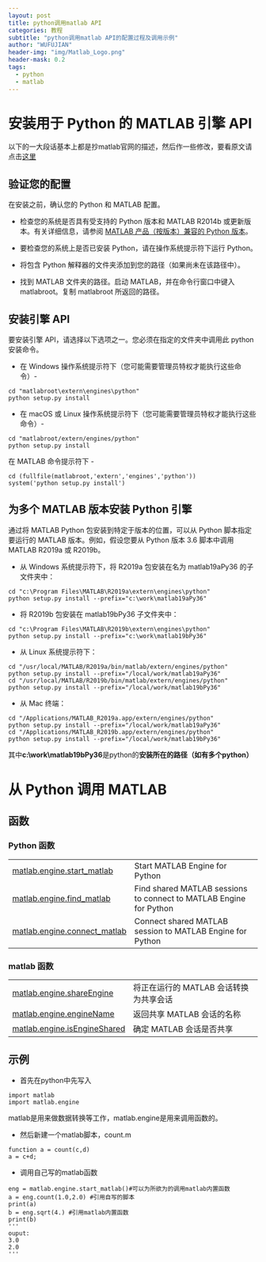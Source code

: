 ```yaml
---
layout: post
title: python调用matlab API
categories: 教程
subtitle: "python调用matlab API的配置过程及调用示例"
author: "WUFUJIAN"
header-img: "img/Matlab_Logo.png"
header-mask: 0.2
tags:
  - python
  - matlab
---
```



# 安装用于 Python 的 MATLAB 引擎 API
以下的一大段话基本上都是抄matlab官网的描述，然后作一些修改，要看原文请点击[这里](https://ww2.mathworks.cn/help/matlab/matlab_external/install-the-matlab-engine-for-python.html)
## 验证您的配置
在安装之前，确认您的 Python 和 MATLAB 配置。

* 检查您的系统是否具有受支持的 Python 版本和 MATLAB R2014b 或更新版本。有关详细信息，请参阅 [MATLAB 产品（按版本）兼容的 Python 版本](./python-compatibility.pdf)。

* 要检查您的系统上是否已安装 Python，请在操作系统提示符下运行 Python。

* 将包含 Python 解释器的文件夹添加到您的路径（如果尚未在该路径中）。

* 找到 MATLAB 文件夹的路径。启动 MATLAB，并在命令行窗口中键入 matlabroot。复制 matlabroot 所返回的路径。

## 安装引擎 API
要安装引擎 API，请选择以下选项之一。您必须在指定的文件夹中调用此 python 安装命令。

* 在 Windows 操作系统提示符下（您可能需要管理员特权才能执行这些命令）-
```
cd "matlabroot\extern\engines\python"
python setup.py install
```
* 在 macOS 或 Linux 操作系统提示符下（您可能需要管理员特权才能执行这些命令）-
```
cd "matlabroot/extern/engines/python"
python setup.py install
```
在 MATLAB 命令提示符下 -
```
cd (fullfile(matlabroot,'extern','engines','python'))
system('python setup.py install')
```
## 为多个 MATLAB 版本安装 Python 引擎
通过将 MATLAB Python 包安装到特定于版本的位置，可以从 Python 脚本指定要运行的 MATLAB 版本。例如，假设您要从 Python 版本 3.6 脚本中调用 MATLAB R2019a 或 R2019b。

* 从 Windows 系统提示符下，将 R2019a 包安装在名为 matlab19aPy36 的子文件夹中：
```
cd "c:\Program Files\MATLAB\R2019a\extern\engines\python" 
python setup.py install --prefix="c:\work\matlab19aPy36"
```
* 将 R2019b 包安装在 matlab19bPy36 子文件夹中：
```
cd "c:\Program Files\MATLAB\R2019b\extern\engines\python" 
python setup.py install --prefix="c:\work\matlab19bPy36"
```
* 从 Linux 系统提示符下：
```
cd "/usr/local/MATLAB/R2019a/bin/matlab/extern/engines/python"
python setup.py install --prefix="/local/work/matlab19aPy36"
cd "/usr/local/MATLAB/R2019b/bin/matlab/extern/engines/python"
python setup.py install --prefix="/local/work/matlab19bPy36"
```
* 从 Mac 终端：
```
cd "/Applications/MATLAB_R2019a.app/extern/engines/python"
python setup.py install --prefix="/local/work/matlab19aPy36"
cd "/Applications/MATLAB_R2019b.app/extern/engines/python"
python setup.py install --prefix="/local/work/matlab19bPy36"
```
其中**c:\work\matlab19bPy36**是python的**安装所在的路径（如有多个python）**

# 从 Python 调用 MATLAB
## 函数
### Python 函数


<table>
 
  <tr>
    <td>
    <a href="https://ww2.mathworks.cn/help/matlab/apiref/matlab.engine.start_matlab.html">matlab.engine.start_matlab</a></td>
    <td>Start MATLAB Engine for Python</td>
  </tr>
<tr>
    <td>
    <a href="https://ww2.mathworks.cn/help/matlab/apiref/matlab.engine.find_matlab.html">matlab.engine.find_matlab</a></td>
    <td>Find shared MATLAB sessions to connect to MATLAB Engine for Python</td>
  </tr>
  <tr>
    <td>
    <a href="https://ww2.mathworks.cn/help/matlab/apiref/matlab.engine.connect_matlab.html">matlab.engine.connect_matlab</a></td>
    <td>Connect shared MATLAB session to MATLAB  Engine for Python</td>
  </tr>
</table>

### matlab 函数

<table>
 
  <tr>
    <td>
    <a href="https://ww2.mathworks.cn/help/matlab/ref/matlab.engine.shareengine.html">matlab.engine.shareEngine</a></td>
    <td>将正在运行的 MATLAB 会话转换为共享会话</td>
  </tr>
<tr>
    <td>
    <a href="https://ww2.mathworks.cn/help/matlab/ref/matlab.engine.enginename.html">matlab.engine.engineName</a></td>
    <td>返回共享 MATLAB 会话的名称</td>
  </tr>
  <tr>
    <td>
    <a href="https://ww2.mathworks.cn/help/matlab/ref/matlab.engine.isengineshared.html">matlab.engine.isEngineShared</a></td>
    <td>确定 MATLAB 会话是否共享</td>
  </tr>
</table>


## 示例
* 首先在python中先写入
```
import matlab
import matlab.engine
```
matlab是用来做数据转换等工作，matlab.engine是用来调用函数的。
* 然后新建一个matlab脚本，count.m
```
function a = count(c,d)
a = c+d;
```
* 调用自己写的matlab函数
```
eng = matlab.engine.start_matlab()#可以为所欲为的调用matlab内置函数
a = eng.count(1.0,2.0) #引用自写的脚本
print(a) 
b = eng.sqrt(4.) #引用matlab内置函数
print(b)
'''
ouput:
3.0
2.0
'''
```